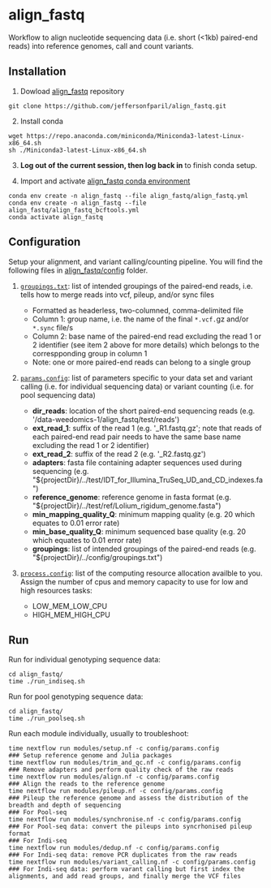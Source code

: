 # align_fastq
Workflow to align nucleotide sequencing data (i.e. short (<1kb) paired-end reads) into reference genomes, call and count variants.

## Installation

1. Dowload [align_fastq](https://github.com/jeffersonfparil/align_fastq.git) repository
```shell
git clone https://github.com/jeffersonfparil/align_fastq.git
```

2. Install conda
```shell
wget https://repo.anaconda.com/miniconda/Miniconda3-latest-Linux-x86_64.sh
sh ./Miniconda3-latest-Linux-x86_64.sh
```

3. **Log out of the current session, then log back in** to finish conda setup.

4. Import and activate [align_fastq conda environment](align_fastq.yml)
```shell
conda env create -n align_fastq --file align_fastq/align_fastq.yml
conda env create -n align_fastq --file align_fastq/align_fastq_bcftools.yml
conda activate align_fastq
```

## Configuration

Setup your alignment, and variant calling/counting pipeline. You will find the following files in [align_fastq/config](config/) folder.

1. [`groupings.txt`](config/groupings.txt): list of intended groupings of the paired-end reads, i.e. tells how to merge reads into vcf, pileup, and/or sync files

    - Formatted as headerless, two-columned, comma-delimited file
    - Column 1: group name, i.e. the name of the final `*.vcf.`gz and/or `*.sync` file/s
    - Column 2: base name of the paired-end read excluding the read 1 or 2 identifier (see item 2 above for more details) which belongs to the correspponding group in column 1
    - Note: one or more paired-end reads can belong to a single group

2. [`params.config`](config/params.config): list of parameters specific to your data set and variant calling (i.e. for individual sequencing data) or variant counting (i.e. for pool sequencing data)

    - **dir_reads**: location of the short paired-end sequencing reads (e.g. '/data-weedomics-1/align_fastq/test/reads')
    - **ext_read_1**: suffix of the read 1 (e.g. '_R1.fastq.gz'; note that reads of each paired-end read pair needs to have the same base name excluding the read 1 or 2 identifier)
    - **ext_read_2**: suffix of the read 2 (e.g. '_R2.fastq.gz')
    - **adapters**: fasta file containing adapter sequences used during sequencing (e.g. "${projectDir}/../test/IDT_for_Illumina_TruSeq_UD_and_CD_indexes.fa")
    - **reference_genome**: reference genome in fasta format (e.g. "${projectDir}/../test/ref/Lolium_rigidum_genome.fasta")
    - **min_mapping_quality_Q**: minimum mapping quality (e.g. 20 which equates to 0.01 error rate)
    - **min_base_quality_Q**: minimum sequenced base quality (e.g. 20 which equates to 0.01 error rate)
    - **groupings**: list of intended groupings of the paired-end reads (e.g. "${projectDir}/../config/groupings.txt")

3. [`process.config`](config/process.config): list of the computing resource allocation availble to you. Assign the number of cpus and memory capacity to use for low and high resources tasks:

    - LOW_MEM_LOW_CPU
    - HIGH_MEM_HIGH_CPU

## Run

Run for individual genotyping sequence data:
```shell
cd align_fastq/
time ./run_indiseq.sh
```

Run for pool genotyping sequence data:
```shell
cd align_fastq/
time ./run_poolseq.sh
```

Run each module individually, usually to troubleshoot:
```shell
time nextflow run modules/setup.nf -c config/params.config              ### Setup reference genome and Julia packages
time nextflow run modules/trim_and_qc.nf -c config/params.config        ### Remove adapters and perform quality check of the raw reads
time nextflow run modules/align.nf -c config/params.config              ### Align the reads to the reference genome
time nextflow run modules/pileup.nf -c config/params.config             ### Pileup the reference genome and assess the distribution of the breadth and depth of sequencing
### For Pool-seq
time nextflow run modules/synchronise.nf -c config/params.config        ### For Pool-seq data: convert the pileups into syncrhonised pileup format
### For Indi-seq
time nextflow run modules/dedup.nf -c config/params.config              ### For Indi-seq data: remove PCR duplicates from the raw reads
time nextflow run modules/variant_calling.nf -c config/params.config    ### For Indi-seq data: perform varant calling but first index the alignments, and add read groups, and finally merge the VCF files
```
